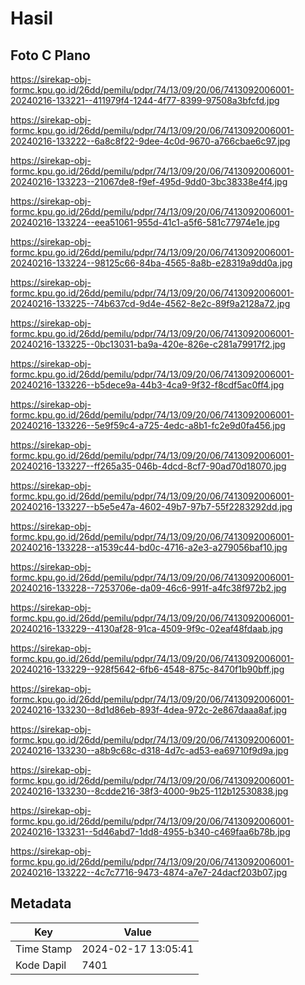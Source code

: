 # Hasil

## Foto C Plano

https://sirekap-obj-formc.kpu.go.id/26dd/pemilu/pdpr/74/13/09/20/06/7413092006001-20240216-133221--411979f4-1244-4f77-8399-97508a3bfcfd.jpg

https://sirekap-obj-formc.kpu.go.id/26dd/pemilu/pdpr/74/13/09/20/06/7413092006001-20240216-133222--6a8c8f22-9dee-4c0d-9670-a766cbae6c97.jpg

https://sirekap-obj-formc.kpu.go.id/26dd/pemilu/pdpr/74/13/09/20/06/7413092006001-20240216-133223--21067de8-f9ef-495d-9dd0-3bc38338e4f4.jpg

https://sirekap-obj-formc.kpu.go.id/26dd/pemilu/pdpr/74/13/09/20/06/7413092006001-20240216-133224--eea51061-955d-41c1-a5f6-581c77974e1e.jpg

https://sirekap-obj-formc.kpu.go.id/26dd/pemilu/pdpr/74/13/09/20/06/7413092006001-20240216-133224--98125c66-84ba-4565-8a8b-e28319a9dd0a.jpg

https://sirekap-obj-formc.kpu.go.id/26dd/pemilu/pdpr/74/13/09/20/06/7413092006001-20240216-133225--74b637cd-9d4e-4562-8e2c-89f9a2128a72.jpg

https://sirekap-obj-formc.kpu.go.id/26dd/pemilu/pdpr/74/13/09/20/06/7413092006001-20240216-133225--0bc13031-ba9a-420e-826e-c281a79917f2.jpg

https://sirekap-obj-formc.kpu.go.id/26dd/pemilu/pdpr/74/13/09/20/06/7413092006001-20240216-133226--b5dece9a-44b3-4ca9-9f32-f8cdf5ac0ff4.jpg

https://sirekap-obj-formc.kpu.go.id/26dd/pemilu/pdpr/74/13/09/20/06/7413092006001-20240216-133226--5e9f59c4-a725-4edc-a8b1-fc2e9d0fa456.jpg

https://sirekap-obj-formc.kpu.go.id/26dd/pemilu/pdpr/74/13/09/20/06/7413092006001-20240216-133227--ff265a35-046b-4dcd-8cf7-90ad70d18070.jpg

https://sirekap-obj-formc.kpu.go.id/26dd/pemilu/pdpr/74/13/09/20/06/7413092006001-20240216-133227--b5e5e47a-4602-49b7-97b7-55f2283292dd.jpg

https://sirekap-obj-formc.kpu.go.id/26dd/pemilu/pdpr/74/13/09/20/06/7413092006001-20240216-133228--a1539c44-bd0c-4716-a2e3-a279056baf10.jpg

https://sirekap-obj-formc.kpu.go.id/26dd/pemilu/pdpr/74/13/09/20/06/7413092006001-20240216-133228--7253706e-da09-46c6-991f-a4fc38f972b2.jpg

https://sirekap-obj-formc.kpu.go.id/26dd/pemilu/pdpr/74/13/09/20/06/7413092006001-20240216-133229--4130af28-91ca-4509-9f9c-02eaf48fdaab.jpg

https://sirekap-obj-formc.kpu.go.id/26dd/pemilu/pdpr/74/13/09/20/06/7413092006001-20240216-133229--928f5642-6fb6-4548-875c-8470f1b90bff.jpg

https://sirekap-obj-formc.kpu.go.id/26dd/pemilu/pdpr/74/13/09/20/06/7413092006001-20240216-133230--8d1d86eb-893f-4dea-972c-2e867daaa8af.jpg

https://sirekap-obj-formc.kpu.go.id/26dd/pemilu/pdpr/74/13/09/20/06/7413092006001-20240216-133230--a8b9c68c-d318-4d7c-ad53-ea69710f9d9a.jpg

https://sirekap-obj-formc.kpu.go.id/26dd/pemilu/pdpr/74/13/09/20/06/7413092006001-20240216-133230--8cdde216-38f3-4000-9b25-112b12530838.jpg

https://sirekap-obj-formc.kpu.go.id/26dd/pemilu/pdpr/74/13/09/20/06/7413092006001-20240216-133231--5d46abd7-1dd8-4955-b340-c469faa6b78b.jpg

https://sirekap-obj-formc.kpu.go.id/26dd/pemilu/pdpr/74/13/09/20/06/7413092006001-20240216-133222--4c7c7716-9473-4874-a7e7-24dacf203b07.jpg


## Metadata

| Key        | Value               |
| ---------- | ------------------- |
| Time Stamp | 2024-02-17 13:05:41 |
| Kode Dapil | 7401                |



